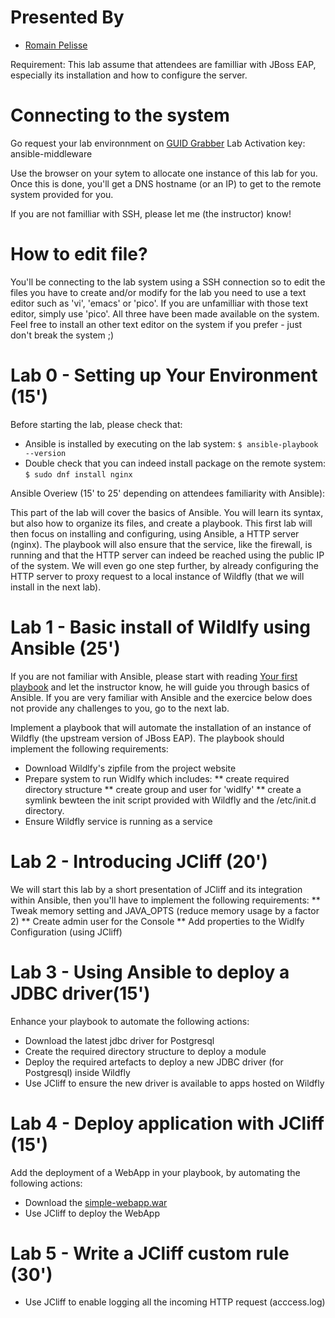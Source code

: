 Presented By
===

* [Romain Pelisse](https://github.com/rpelisse)

Requirement: This lab assume that attendees are familliar with JBoss EAP, especially its installation and how to configure the server.

Connecting to the system
===

Go request your lab environnment on [GUID Grabber](https://www.opentlc.com/gg/gg.cgi?profile=generic_pc)
Lab Activation key: ansible-middleware

Use the browser on your sytem to allocate one instance of this lab for you. Once this is done, you'll get a DNS hostname (or an IP) to get to the remote system provided for you.

If you are not familliar with SSH, please let me (the instructor) know!

How to edit file?
===

You'll be connecting to the lab system using a SSH connection so to edit the files you have to create and/or modify for the lab you need to use a text editor such as 'vi', 'emacs' or 'pico'. If you are unfamilliar with those text editor, simply use 'pico'. All three have been made available on the system. Feel free to install an other text editor on the system if you prefer - just don't break the system ;)


Lab 0 - Setting up Your Environment (15')
====

Before starting the lab, please check that:
* Ansible is installed by executing on the lab system:
```$ ansible-playbook --version```
* Double check that you can indeed install package on the remote system:
```$ sudo dnf install nginx```

Ansible Overiew (15' to 25' depending on attendees familiarity with Ansible):

This part of the lab will cover the basics of Ansible. You will learn its syntax, but also how to organize its files, and create a playbook. This first lab will then focus on installing and configuring, using Ansible, a HTTP server (nginx). The playbook will also ensure that the service, like the firewall, is running and that the HTTP server can indeed be reached using the public IP of the system. We will even go one step further, by already configuring the HTTP server to proxy request to a local instance of Wildfly (that we will install in the next lab).

Lab 1 - Basic install of Wildlfy using Ansible (25')
===

If you are not familiar with Ansible, please start with reading [Your first playbook](https://docs.ansible.com/ansible/latest/network/getting_started/first_playbook.html#create-and-run-your-first-network-ansible-playbook) and let the instructor know, he will guide you through basics of Ansible. If you are very familiar with Ansible and the exercice below does not provide any challenges to you, go to the next lab.

Implement a playbook that will automate the installation of an instance of Wildfly (the upstream version of JBoss EAP). The playbook should implement the following requirements:

* Download Wildlfy's zipfile from the project website
* Prepare system to run Widlfy which includes:
** create required directory structure
** create group and user for 'widlfy'
** create a symlink bewteen the init script provided with Wildfly and the /etc/init.d directory.
* Ensure Wildfly service is running as a service

Lab 2 - Introducing JCliff (20')
===

We will start this lab by a short presentation of JCliff and its integration within Ansible, then you'll have to implement the following requirements:
** Tweak memory setting and JAVA_OPTS (reduce memory usage by a factor 2)
** Create admin user for the Console
** Add properties to the Widlfy Configuration (using JCliff)

Lab 3 - Using Ansible to deploy a JDBC driver(15')
===

Enhance your playbook to automate the following actions:
* Download the latest jdbc driver for Postgresql
* Create the required directory structure to deploy a module
* Deploy the required artefacts to deploy a new JDBC driver (for Postgresql) inside Wildfly
* Use JCliff to ensure the new driver is available to apps hosted on Wildfly

Lab 4 - Deploy application with JCliff (15')
===

Add the deployment of a WebApp in your playbook, by automating the following actions:
* Download the [simple-webapp.war](people.redhat.com/~rpelisse/jcliff.yum/)
* Use JCliff to deploy the WebApp

Lab 5 - Write a JCliff custom rule (30')
===

* Use JCliff to enable logging all the incoming HTTP request (acccess.log)
